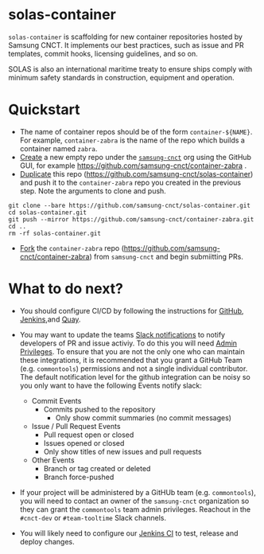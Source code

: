 # solas-container
`solas-container` is scaffolding for new container repositories hosted by Samsung CNCT. It implements our best practices, such as issue and PR templates, commit hooks, licensing guidelines, and so on.

SOLAS is also an international maritime treaty to ensure ships comply with minimum safety standards in construction, equipment and operation.

# Quickstart

- The name of container repos should be of the form `container-${NAME}`. For example, `container-zabra` is the name of the repo which builds a container named `zabra`.
- [Create](https://help.github.com/articles/creating-a-new-repository/) a new empty repo under the [`samsung-cnct`](https://github.com/samsung-cnct) org using the GitHub GUI, for example https://github.com/samsung-cnct/container-zabra .
- [Duplicate](https://help.github.com/articles/duplicating-a-repository/) this repo (https://github.com/samsung-cnct/solas-container) and push it to the `container-zabra` repo you created in the previous step. Note the arguments to clone and push.

```
git clone --bare https://github.com/samsung-cnct/solas-container.git
cd solas-container.git
git push --mirror https://github.com/samsung-cnct/container-zabra.git
cd ..
rm -rf solas-container.git
```

- [Fork](https://help.github.com/articles/fork-a-repo/) the `container-zabra` repo (https://github.com/samsung-cnct/container-zabra) from `samsung-cnct` and begin submiitting PRs.

# What to do next?

- You should configure CI/CD by following the instructions for [GitHub](https://github.com/samsung-cnct/template-chart/blob/master/docs/github.md), [Jenkins](https://github.com/samsung-cnct/template-chart/blob/master/docs/jenkins.md),and [Quay](https://github.com/samsung-cnct/template-chart/blob/master/docs/quay.md).

- You may want to update the teams [Slack notifications](https://samsung-cnct.slack.com/apps/search?q=github) to notify developers of PR and issue activiy. To do this you will need [Admin Privileges](https://help.github.com/articles/repository-permission-levels-for-an-organization/). To ensure that you are not the only one who can maintain these integrations, it is recommended that you grant a GitHub Team (e.g. `commontools`) permissions and not a single individual contributor.  The default notification level for the github integration can be noisy so you only want to have the following Events notify slack:
    - Commit Events
        - Commits pushed to the repository
            - Only show commit summaries (no commit messages)
    - Issue / Pull Request Events
        - Pull request open or closed
        - Issues opened or closed
        - Only show titles of new issues and pull requests
    - Other Events
        - Branch or tag created or deleted
        - Branch force-pushed
  

- If your project will be administered by a GitHUb team (e.g. `commontools`), you will need to contact an owner of the `samsung-cnct` organization so they can grant the `commontools` team admin privileges. Reachout in the `#cnct-dev` or `#team-tooltime` Slack channels.

- You will likely need to configure our [Jenkins CI](https://common-jenkins.kubeme.io/) to test, release and deploy changes.
